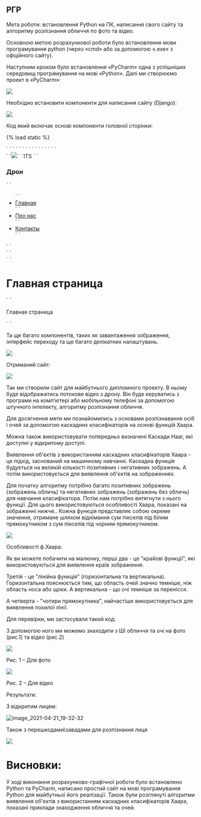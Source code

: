 ﻿## РГР
Мета роботи: встановлення Python на ПК, написання свого сайту та алгоритму розпізнання обличчя по фото та відео. 

Основною метою розрахункової роботи було встановлення мови програмування python (через «cmd» або за допомогою «.exe» з офіційного сайту). 

Наступним кроком було встановлення «PyCharm» одна з успішніших середовищ програмування на мові «Python». Далі ми створюємо проект в «PyCharm»:

![](Aspose.Words.40c963f9-737c-4935-834f-b333ac15f88a.001.png)

Необхідно встановити компоненти для написання сайту (Django):

![](Aspose.Words.40c963f9-737c-4935-834f-b333ac15f88a.002.png)

Код який включає основі компоненти головної сторінки:

{% load static %}
<!doctype html>
<html lang="en">
<head>
`    `<meta charset="UTF-8">
`    `<meta name="viewport"
`          `content="width=device-width, user-scalable=no, initial-scale=1.0, maximum-scale=1.0, minimum-scale=1.0">
`    `<meta http-equiv="X-UA-Compatible" content="ie=edge">
`    `<title>Главная страница</title>
`    `<link rel="stylesheet" href="https://cdn.jsdelivr.net/npm/bootstrap@4.6.0/dist/css/bootstrap.min.css">
`    `<link rel="stylesheet" href="{% static 'main/css/main.css' %}">
`    `<link rel="stylesheet" href="https://use.fontawesome.com/releases/v5.8.2/css/all.css">
</head>
<body>
`    `<aside>
`        `<img src="{% static 'main/img/drone-flight.png' %}">
`        `<span class="logo">ITS</span>
`        `<h3>Дрон</h3>
`        `<ul>
`            `<a href=""><li><i class="fas fa-home"></i> Главная</li></a>
`            `<a href=""><li><i class="fas fa-address-card"></i> Про нас</li></a>
`            `<a href=""><li><i class="fas fa-paper-plane"></i> Контакты</li></a>
`        `</ul>
`    `</aside>
`    `<main>
`        `<h1>Главная страница</h1>
`    `<p>Главная страница</p>
`    `</main>

</body>
</html>



Та ще багато компонентів, таких як завантаження зображення, інтерфейс переходу та ще багато делікатних налаштувань.

![](Aspose.Words.40c963f9-737c-4935-834f-b333ac15f88a.003.png)

Отриманий сайт:

![](Aspose.Words.40c963f9-737c-4935-834f-b333ac15f88a.004.png)

Так ми створили сайт для майбутнього дипломного проекту. В ньому буде відображатись потокове відео з дрону. Він буде керуватись з програми на комп’ютері або мобільному телефоні за допомогою штучного інтелекту, алгоритму розпізнання обличчя. 

Для досягнення мети ми познайомились з основами розпізнавання осіб і очей за допомогою каскадних класифікаторів на основі функцій Хаара.

Можна також використовувати попередньо визначені Каскади Haar, які доступні у відкритому доступі. 

Виявлення об'єктів з використанням каскадних класифікаторів Хаара - це підхід, заснований на машинному навчанні. Каскадна функція будується на великій кількості позитивних і негативних зображень. А потім використовується для виявлення об'єктів на зображеннях.

Для початку алгоритму потрібно багато позитивних зображень (зображень обличь) та негативних зображень (зображень без обличь) для навчання класифікатора. Потім нам потрібно витягнути з нього функції. Для цього використовуються особливості Хаара, показані на зображенні нижче.. Кожна функція представляє собою окреме значення, отримане шляхом віднімання сум  пікселів під білим прямокутником з сум пікселів під чорним прямокутником.

![](Aspose.Words.40c963f9-737c-4935-834f-b333ac15f88a.005.png)


Особливості ф.Хаара: 

Як ви можете побачити на малюнку, перші два - це "крайові функції", які використовуються для виявлення країв зображення. 

Третій - це "лінійна функція" (горизонтальна та вертикальна).  Горизонтальна пояснюється тим, що область очей значно темніше, ніж область носа або щоки. А вертикальна - що очі темніше за перенісся.

А четверта - "чотири прямокутника", найчастіше використовується для виявлення похилої лінії.


Для перевірки, ми застосували такий код:

З допомогою ного ми можемо знаходити з ШІ обличчя та очі на фото (рис.1)  та відео (рис.2) 

![](Aspose.Words.40c963f9-737c-4935-834f-b333ac15f88a.006.png)

Рис. 1 – Для фото

![](Aspose.Words.40c963f9-737c-4935-834f-b333ac15f88a.007.png)

Рис. 2 – Для відео

Результати: 

З відкритим лицем:

![image\_2021-04-21\_19-32-32](Aspose.Words.40c963f9-737c-4935-834f-b333ac15f88a.008.png)

Також з перешкодами\завадами для розпізнання лиця

![](Aspose.Words.40c963f9-737c-4935-834f-b333ac15f88a.009.png)

# Висновки: 

У ході виконання розрахунково-графічної роботи було встановлено Python та  PyCharm, написано простий сайт на мові програмування Python
для майбутньої його реалізації. Також були розглянуті алгоритми виявлення об'єктів з використанням каскадних класифікаторів Хаара, показані приклади знаходження обличчя та очей. 
